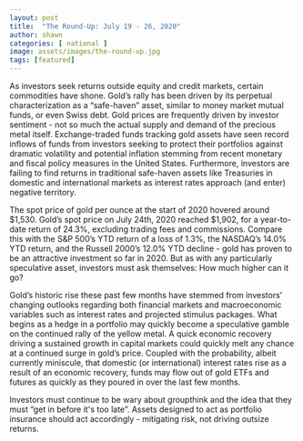 ```yaml
---
layout: post
title:  "The Round-Up: July 19 - 26, 2020"
author: shawn
categories: [ national ]
image: assets/images/the-round-up.jpg
tags: [featured]
---
```

As investors seek returns outside equity and credit markets, certain commodities have shone. Gold’s rally has been driven by its perpetual characterization as a “safe-haven” asset, similar to money market mutual funds, or even Swiss debt. Gold prices are frequently driven by investor sentiment - not so much the actual supply and demand of the precious metal itself. Exchange-traded funds tracking gold assets have seen record inflows of funds from investors seeking to protect their portfolios against dramatic volatility and potential inflation stemming from recent monetary and fiscal policy measures in the United States. Furthermore, investors are failing to find returns in traditional safe-haven assets like Treasuries in domestic and international markets as interest rates approach (and enter) negative territory.

The spot price of gold per ounce at the start of 2020 hovered around $1,530. Gold’s spot price on July 24th, 2020 reached $1,902, for a year-to-date return of 24.3%, excluding trading fees and commissions. Compare this with the S&P 500’s YTD return of a loss of 1.3%, the NASDAQ’s 14.0% YTD return, and the Russell 2000’s 12.0% YTD decline - gold has proven to be an attractive investment so far in 2020. But as with any particularly speculative asset, investors must ask themselves: How much higher can it go?

Gold’s historic rise these past few months have stemmed from investors’ changing outlooks regarding both financial markets and macroeconomic variables such as interest rates and projected stimulus packages. What begins as a hedge in a portfolio may quickly become a speculative gamble on the continued rally of the yellow metal. A quick economic recovery driving a sustained growth in capital markets could quickly melt any chance at a continued surge in gold’s price. Coupled with the probability, albeit currently miniscule, that domestic (or international) interest rates rise as a result of an economic recovery, funds may flow out of gold ETFs and futures as quickly as they poured in over the last few months.

Investors must continue to be wary about groupthink and the idea that they must “get in before it's too late”. Assets designed to act as portfolio insurance should act accordingly - mitigating risk, not driving outsize returns.
